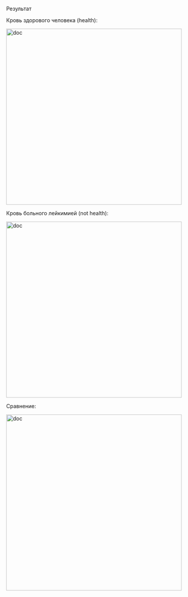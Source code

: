 Результат

Кровь здорового человека (health):

<img width="470" alt="doc" src="https://user-images.githubusercontent.com/30354748/113479196-49420200-9496-11eb-8dad-1230e2a6823f.png">


Кровь больного лейкимией (not health):

<img width="470" alt="doc" src="https://user-images.githubusercontent.com/30354748/113479212-6676d080-9496-11eb-968e-284b2d87b22f.png">

Сравнение:

<img width="470" alt="doc" src="https://user-images.githubusercontent.com/30354748/113479465-f36e5980-9497-11eb-8254-0c71ddb66a5f.jpg">
